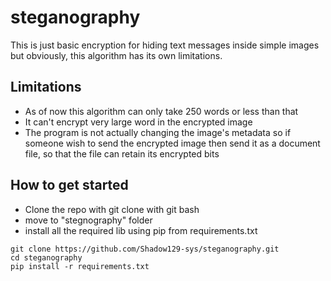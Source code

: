 # steganography
This is just basic encryption for hiding text messages inside simple images but obviously, this algorithm has its own limitations. 

## Limitations
* As of now this algorithm can only take 250 words or less than that
* It can't encrypt very large word in the encrypted image
* The program is not actually changing the image's metadata so if someone wish to send the encrypted image then send it as a document file, so that the file can retain its encrypted bits

## How to get started
* Clone the repo with git clone with git bash
* move to "stegnography" folder
* install all the required lib using pip from requirements.txt
```gitbash
git clone https://github.com/Shadow129-sys/steganography.git
cd steganography
pip install -r requirements.txt
```
